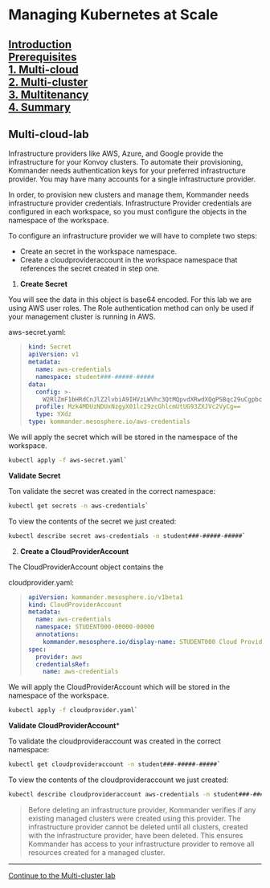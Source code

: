 # Managing Kubernetes at Scale

[Introduction](https://github.com/mesosphere/kommander-workshop-student/blob/master/README.md#introduction)  
[Prerequisites](https://github.com/mesosphere/kommander-workshop-student/blob/master/README.md#Prerequisites)  
[1. Multi-cloud](https://github.com/mesosphere/kommander-workshop-student/blob/master/multi-cloud-lab.md#Multi-cloud-lab)  
[2. Multi-cluster](https://github.com/mesosphere/kommander-workshop-student/blob/master/multi-cluster-lab.md#Multi-Cluster-Lab)  
[3. Multitenancy](https://github.com/mesosphere/kommander-workshop-student/blob/master/multitenancy-lab.md#Multitenancy-Lab)  
[4. Summary](https://github.com/mesosphere/kommander-workshop-student/blob/master/summary.md#Summary)  
---

## Multi-cloud-lab

Infrastructure providers like AWS, Azure, and Google provide the infrastructure for your Konvoy clusters. To automate their provisioning, Kommander needs authentication keys for your preferred infrastructure provider. You may have many accounts for a single infrastructure provider.

In order, to provision new clusters and manage them, Kommander needs infrastructure provider credentials.  Infrastructure Provider credentials are configured in each workspace, so you must configure the objects in the namespace of the workspace.


To configure an infrastructure provider we will have to complete two steps:
 - Create an secret in the workspace namespace.
 - Create a cloudprovideraccount in the workspace namespace that references the secret created in step one.


1. **Create Secret**

You will see the data in this object is base64 encoded.  For this lab we are using AWS user roles.  The Role authentication method can only be used if your management cluster is running in AWS.


aws-secret.yaml:
> ```yaml
> kind: Secret
> apiVersion: v1
> metadata:
>   name: aws-credentials
>   namespace: student###-#####-#####
> data:
>   config: >-
>     W2RlZmF1bHRdCnJlZ2lvbiA9IHVzLWVhc3QtMQpvdXRwdXQgPSBqc29uCgpbcHJvZmlsZSAxMTA0NjU2NTc3NDFfTWVzb3NwaGVyZS1Qb3dlclVzZXJdCnJvbGVfYXJuID0gYXJuOmF3czppYW06OjM5ODA1MzQ1MTc4Mjpyb2xlL2tvbW1hbmRlci1kZXBsb3llcgpjcmVkZW50aWFsX3NvdXJjZSA9IEVjMkluc3RhbmNlTWV0YWRhdGEK
>   profile: Mzk4MDUzNDUxNzgyX01lc29zcGhlcmUtUG93ZXJVc2VyCg==
>   type: YXdz
> type: kommander.mesosphere.io/aws-credentials
> ```

We will apply the secret which will be stored in the namespace of the workspace.

```bash
kubectl apply -f aws-secret.yaml`
```

**Validate Secret**

Ton validate the secret was created in the correct namespace:

```bash
kubectl get secrets -n aws-credentials`
```

To view the contents of the secret we just created:

```bash
kubectl describe secret aws-credentials -n student###-#####-#####`
```

2. **Create a CloudProviderAccount**

The CloudProviderAccount object contains the 

cloudprovider.yaml:
> ```yaml
> apiVersion: kommander.mesosphere.io/v1beta1
> kind: CloudProviderAccount
> metadata:
>   name: aws-credentials
>   namespace: STUDENT000-00000-00000
>   annotations:
>     kommander.mesosphere.io/display-name: STUDENT000 Cloud Provider Account
> spec:
>   provider: aws
>   credentialsRef:
>     name: aws-credentials
> ```

We will apply the CloudProviderAccount which will be stored in the namespace of the workspace.

```bash
kubectl apply -f cloudprovider.yaml`
```

**Validate CloudProviderAccount***

To validate the cloudprovideraccount was created in the correct namespace:

```bash
kubectl get cloudprovideraccount -n student###-#####-#####`
```

To view the contents of the cloudprovideraccount we just created:

```bash
kubectl describe cloudprovideraccount aws-credentials -n student###-#####-#####`
```

> Before deleting an infrastructure provider, Kommander verifies if any existing managed clusters were created using this provider. The infrastructure provider cannot be deleted until all clusters, created with the infrastructure provider, have been deleted. This ensures Kommander has access to your infrastructure provider to remove all resources created for a managed cluster.  

--- 
[Continue to the Multi-cluster lab](https://github.com/mesosphere/kommander-workshop-student/blob/master/multi-cluster-lab.md#Multi-Cluster-Lab)